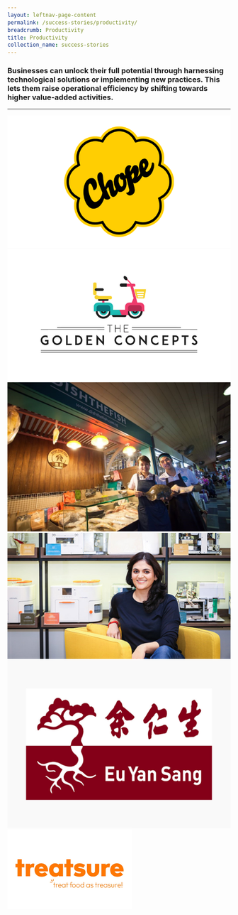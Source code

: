 ```yaml
---
layout: leftnav-page-content
permalink: /success-stories/productivity/
breadcrumb: Productivity
title: Productivity
collection_name: success-stories
---
```


### Businesses can unlock their full potential through harnessing technological solutions or implementing new practices. This lets them raise operational efficiency by shifting towards higher value-added activities.  

---

<div>
	<div class="row is-multiline">
		<div class="col is-half-tablet padding--bottom--lg">
			<a href="/success-stories/productivity/chope/" class="project-link">
				<img src="/images/Chope-Logo-Standard.png" alt="Chope" class="project-image">
			</a>
		</div>
		<div class="col is-half-tablet padding--bottom--lg">
			<a href="/success-stories/productivity/the-golden-concepts/" class="project-link">
				<img src="/images/Golden-Concepts.png" alt="The Golden Concepts" class="project-image">
			</a>
		</div>
		<div class="col is-half-tablet padding--bottom--lg">
			<a href="/success-stories/productivity/dishthefish/" class="project-link">
				<img src="/images/dish-the-fish-image.jpg" alt="DishTheFish" class="project-image">
			</a>
		</div>
		<div class="col is-half-tablet padding--bottom--lg">
			<a href="/success-stories/productivity/rotimatic/" class="project-link">
				<img src="/images/industries/manufacturing/images/Rotimatic.jpg" alt="Rotimatic" class="project-image">
			</a>
		</div>
		<div class="col is-half-tablet padding--bottom--lg">
			<a href="/success-stories/productivity/eu-yan-sang/" class="project-link">
				<img src="/images/eys.jpg" alt="Eu Yan Sang" class="project-image">
			</a>
		</div>
		<div class="col is-half-tablet padding--bottom--lg">
			<a href="/success-stories/productivity/treatsure/" class="project-link">
				<img src="/images/treatsure.png" alt="Treatsure" class="project-image">
			</a>
		</div>
	</div>
</div>
